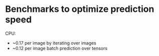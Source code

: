 # Benchmarks to optimize prediction speed

CPU:
- ~0.17 per image by iterating over images
- ~0.12 per image batch prediction over tensors
